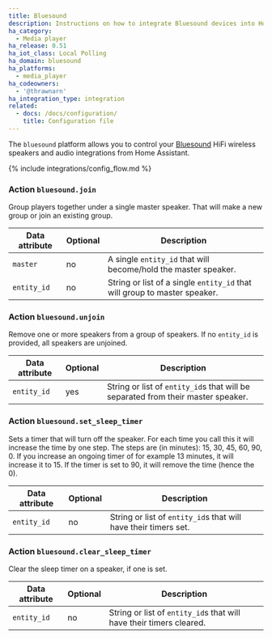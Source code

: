 ```yaml
---
title: Bluesound
description: Instructions on how to integrate Bluesound devices into Home Assistant.
ha_category:
  - Media player
ha_release: 0.51
ha_iot_class: Local Polling
ha_domain: bluesound
ha_platforms:
  - media_player
ha_codeowners:
  - '@thrawnarn'
ha_integration_type: integration
related:
  - docs: /docs/configuration/
    title: Configuration file
---
```


The `bluesound` platform allows you to control your [Bluesound](https://www.bluesound.com/) HiFi wireless speakers and audio integrations from Home Assistant.

{% include integrations/config_flow.md %}

### Action `bluesound.join`

Group players together under a single master speaker. That will make a new group or join an existing group.

| Data attribute | Optional | Description                                                               |
| ---------------------- | -------- | ------------------------------------------------------------------------- |
| `master`               | no       | A single `entity_id` that will become/hold the master speaker.            |
| `entity_id`            | no       | String or list of a single `entity_id` that will group to master speaker. |

### Action `bluesound.unjoin`

Remove one or more speakers from a group of speakers. If no `entity_id` is provided, all speakers are unjoined.

| Data attribute | Optional | Description                                                                      |
| ---------------------- | -------- | -------------------------------------------------------------------------------- |
| `entity_id`            | yes      | String or list of `entity_id`s that will be separated from their master speaker. |

### Action `bluesound.set_sleep_timer`

Sets a timer that will turn off the speaker. For each time you call this it will increase the time by one step. The steps are (in minutes): 15, 30, 45, 60, 90, 0.
If you increase an ongoing timer of for example 13 minutes, it will increase it to 15. If the timer is set to 90, it will remove the time (hence the 0).

| Data attribute | Optional | Description                                                     |
| ---------------------- | -------- | --------------------------------------------------------------- |
| `entity_id`            | no       | String or list of `entity_id`s that will have their timers set. |

### Action `bluesound.clear_sleep_timer`

Clear the sleep timer on a speaker, if one is set.

| Data attribute | Optional | Description                                                         |
| ---------------------- | -------- | ------------------------------------------------------------------- |
| `entity_id`            | no       | String or list of `entity_id`s that will have their timers cleared. |

